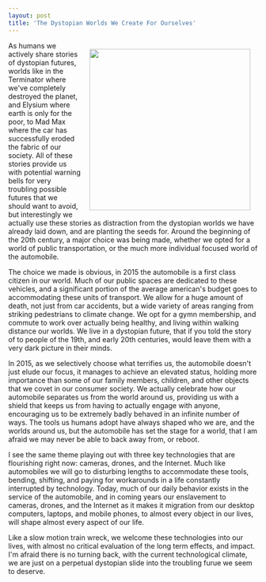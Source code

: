 ```yaml
---
layout: post
title: 'The Dystopian Worlds We Create For Ourselves'
---
```

<p><img style="padding: 15px;" src="http://kinlane-productions.s3.amazonaws.com/api-evangelist-site/blog/mad-max-guitarist.png" alt="" width="325" align="right" /></p>
<p>As humans we actively share stories of dystopian futures, worlds like in the Terminator where we've completely destroyed the planet, and Elysium where earth is only for the poor, to Mad Max where the car has successfully eroded the fabric of our society. All of these stories provide us with potential warning bells for very troubling possible futures that we should want to avoid, but interestingly we actually use these stories as distraction from the dystopian worlds we have already laid down, and are planting the seeds for. Around the beginning of the 20th century, a major choice was being made, whether we opted for a world of public transportation, or the much more individual focused world of the automobile.</p>
<p>The choice we made is obvious, in 2015 the automobile is a first class citizen in our world. Much of our public spaces are dedicated to these vehicles, and a significant portion of the average american's budget goes to accommodating these units of transport. We allow for a huge amount of death, not just from car accidents, but a wide variety of areas ranging from striking pedestrians to climate change. We opt for a gymn membership, and commute to work over actually being healthy, and living within walking distance our worlds. We live in a dystopian future, that if you told the story of to people of the 19th, and early 20th centuries, would leave them with a very dark picture in their minds.</p>
<p>In 2015, as we selectively choose what terrifies us, the automobile doesn't just elude our focus, it manages to achieve an elevated status, holding more importance than some of our family members, children, and other objects that we covet in our consumer society. We actually celebrate how our automobile separates us from the world around us, providing us with a shield that keeps us from having to actually engage with anyone, encouraging us to be extremely badly behaved in an infinite number of ways. The tools us humans adopt have always shaped who we are, and the worlds around us, but the automobile has set the stage for a world, that I am afraid we may never be able to back away from, or reboot.</p>
<p>I see the same theme playing out with three key technologies that are flourishing right now: cameras, drones, and the Internet. Much like automobiles we will go to disturbing lengths to accommodate these tools, bending, shifting, and paying for workarounds in a life constantly interrupted by technology. Today, much of our daily behavior exists in the service of the automobile, and in coming years our enslavement to cameras, drones, and the Internet as it makes it migration from our desktop computers, laptops, and mobile phones, to almost every object in our lives, will shape almost every aspect of our life.</p>
<p>Like a slow motion train wreck, we welcome these technologies into our lives, with almost no critical evaluation of the long term effects, and impact. I'm afraid there is no turning back, with the current technological climate, we are just on a perpetual dystopian slide into the troubling furue we seem to deserve.</p>
